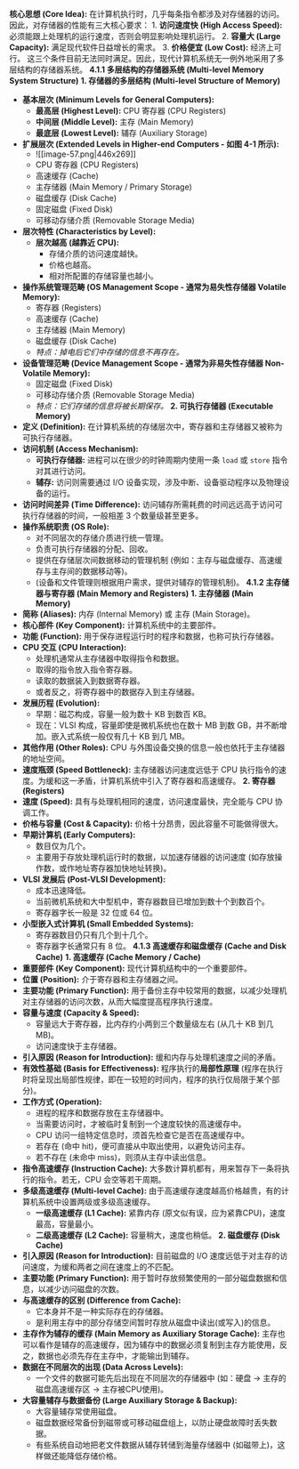 
**核心思想 (Core Idea):**
	在计算机执行时，几乎每条指令都涉及对存储器的访问。因此，对存储器的性能有三大核心要求：
	1.  **访问速度快 (High Access Speed):** 必须能跟上处理机的运行速度，否则会明显影响处理机运行。
	2.  **容量大 (Large Capacity):** 满足现代软件日益增长的需求。
	3.  **价格便宜 (Low Cost):** 经济上可行。
	这三个条件目前无法同时满足。因此，现代计算机系统无一例外地采用了多层结构的存储器系统。
**4.1.1 多层结构的存储器系统 (Multi-level Memory System Structure)**
**1. 存储器的多层结构 (Multi-level Structure of Memory)**
*   **基本层次 (Minimum Levels for General Computers):**
    *   **最高层 (Highest Level):** CPU 寄存器 (CPU Registers)
    *   **中间层 (Middle Level):** 主存 (Main Memory)
    *   **最底层 (Lowest Level):** 辅存 (Auxiliary Storage)
*   **扩展层次 (Extended Levels in Higher-end Computers - 如图 4-1 所示):**
	* ![[image-57.png|446x269]]
    *   CPU 寄存器 (CPU Registers)
    *   高速缓存 (Cache)
    *   主存储器 (Main Memory / Primary Storage)
    *   磁盘缓存 (Disk Cache)
    *   固定磁盘 (Fixed Disk)
    *   可移动存储介质 (Removable Storage Media)
*   **层次特性 (Characteristics by Level):**
    *   **层次越高 (越靠近 CPU):**
        *   存储介质的访问速度越快。
        *   价格也越高。
        *   相对所配置的存储容量也越小。
*   **操作系统管理范畴 (OS Management Scope - 通常为易失性存储器 Volatile Memory):**
    *   寄存器 (Registers)
    *   高速缓存 (Cache)
    *   主存储器 (Main Memory)
    *   磁盘缓存 (Disk Cache)
    *   *特点：掉电后它们中存储的信息不再存在。*
*   **设备管理范畴 (Device Management Scope - 通常为非易失性存储器 Non-Volatile Memory):**
    *   固定磁盘 (Fixed Disk)
    *   可移动存储介质 (Removable Storage Media)
    *   *特点：它们存储的信息将被长期保存。*
**2. 可执行存储器 (Executable Memory)**
*   **定义 (Definition):** 在计算机系统的存储层次中，寄存器和主存储器又被称为可执行存储器。
*   **访问机制 (Access Mechanism):**
    *   **可执行存储器:** 进程可以在很少的时钟周期内使用一条 `load` 或 `store` 指令对其进行访问。
    *   **辅存:** 访问则需要通过 I/O 设备实现，涉及中断、设备驱动程序以及物理设备的运行。
*   **访问时间差异 (Time Difference):** 访问辅存所需耗费的时间远远高于访问可执行存储器的时间，一般相差 3 个数量级甚至更多。
*   **操作系统职责 (OS Role):**
    *   对不同层次的存储介质进行统一管理。
    *   负责可执行存储器的分配、回收。
    *   提供在存储层次间数据移动的管理机制 (例如：主存与磁盘缓存、高速缓存与主存间的数据移动等)。
    *   (设备和文件管理则根据用户需求，提供对辅存的管理机制)。
**4.1.2 主存储器与寄存器 (Main Memory and Registers)**
**1. 主存储器 (Main Memory)**
*   **简称 (Aliases):** 内存 (Internal Memory) 或 主存 (Main Storage)。
*   **核心部件 (Key Component):** 计算机系统中的主要部件。
*   **功能 (Function):** 用于保存进程运行时的程序和数据，也称可执行存储器。
*   **CPU 交互 (CPU Interaction):**
    *   处理机通常从主存储器中取得指令和数据。
    *   取得的指令放入指令寄存器。
    *   读取的数据装入到数据寄存器。
    *   或者反之，将寄存器中的数据存入到主存储器。
*   **发展历程 (Evolution):**
    *   早期：磁芯构成，容量一般为数十 KB 到数百 KB。
    *   现在：VLSI 构成，容量即使是微机系统也在数十 MB 到数 GB，并不断增加。嵌入式系统一般仅有几十 KB 到几 MB。
*   **其他作用 (Other Roles):** CPU 与外围设备交换的信息一般也依托于主存储器的地址空间。
*   **速度瓶颈 (Speed Bottleneck):** 主存储器访问速度远低于 CPU 执行指令的速度。为缓和这一矛盾，计算机系统中引入了寄存器和高速缓存。
**2. 寄存器 (Registers)**
*   **速度 (Speed):** 具有与处理机相同的速度，访问速度最快，完全能与 CPU 协调工作。
*   **价格与容量 (Cost & Capacity):** 价格十分昂贵，因此容量不可能做得很大。
*   **早期计算机 (Early Computers):**
    *   数目仅为几个。
    *   主要用于存放处理机运行时的数据，以加速存储器的访问速度 (如存放操作数，或作地址寄存器加快地址转换)。
*   **VLSI 发展后 (Post-VLSI Development):**
    *   成本迅速降低。
    *   当前微机系统和大中型机中，寄存器数目已增加到数十个到数百个。
    *   寄存器字长一般是 32 位或 64 位。
*   **小型嵌入式计算机 (Small Embedded Systems):**
    *   寄存器数目仍只有几个到十几个。
    *   寄存器字长通常只有 8 位。
**4.1.3 高速缓存和磁盘缓存 (Cache and Disk Cache)**
**1. 高速缓存 (Cache Memory / Cache)**
*   **重要部件 (Key Component):** 现代计算机结构中的一个重要部件。
*   **位置 (Position):** 介于寄存器和主存储器之间。
*   **主要功能 (Primary Function):** 用于备份主存中较常用的数据，以减少处理机对主存储器的访问次数，从而大幅度提高程序执行速度。
*   **容量与速度 (Capacity & Speed):**
    *   容量远大于寄存器，比内存约小两到三个数量级左右 (从几十 KB 到几 MB)。
    *   访问速度快于主存储器。
*   **引入原因 (Reason for Introduction):** 缓和内存与处理机速度之间的矛盾。
*   **有效性基础 (Basis for Effectiveness):** 程序执行的**局部性原理** (程序在执行时将呈现出局部性规律，即在一较短的时间内，程序的执行仅局限于某个部分)。
*   **工作方式 (Operation):**
    *   进程的程序和数据存放在主存储器中。
    *   当需要访问时，才被临时复制到一个速度较快的高速缓存中。
    *   CPU 访问一组特定信息时，须首先检查它是否在高速缓存中。
    *   若存在 (命中 hit)，便可直接从中取出使用，以避免访问主存。
    *   若不存在 (未命中 miss)，则须从主存中读出信息。
*   **指令高速缓存 (Instruction Cache):** 大多数计算机都有，用来暂存下一条将执行的指令。若无，CPU 会空等若干周期。
*   **多级高速缓存 (Multi-level Cache):** 由于高速缓存速度越高价格越贵，有的计算机系统中设置两级或多级高速缓存。
    *   **一级高速缓存 (L1 Cache):** 紧靠内存 (原文似有误，应为紧靠CPU)，速度最高，容量最小。
    *   **二级高速缓存 (L2 Cache):** 容量稍大，速度也稍低。
**2. 磁盘缓存 (Disk Cache)**
*   **引入原因 (Reason for Introduction):** 目前磁盘的 I/O 速度远低于对主存的访问速度，为缓和两者之间在速度上的不匹配。
*   **主要功能 (Primary Function):** 用于暂时存放频繁使用的一部分磁盘数据和信息，以减少访问磁盘的次数。
*   **与高速缓存的区别 (Difference from Cache):**
    *   它本身并不是一种实际存在的存储器。
    *   是利用主存中的部分存储空间暂时存放从磁盘中读出(或写入)的信息。
*   **主存作为辅存的缓存 (Main Memory as Auxiliary Storage Cache):** 主存也可以看作是辅存的高速缓存，因为辅存中的数据必须复制到主存方能使用，反之，数据也必须先存在主存中，才能输出到辅存。
*   **数据在不同层次的出现 (Data Across Levels):**
    *   一个文件的数据可能先后出现在不同层次的存储器中 (如：硬盘 -> 主存的磁盘高速缓存区 -> 主存被CPU使用)。
*   **大容量辅存与数据备份 (Large Auxiliary Storage & Backup):**
    *   大容量辅存常使用磁盘。
    *   磁盘数据经常备份到磁带或可移动磁盘组上，以防止硬盘故障时丢失数据。
    *   有些系统自动地把老文件数据从辅存转储到海量存储器中 (如磁带上)，这样做还能降低存储价格。